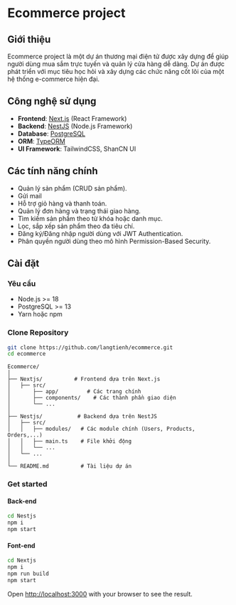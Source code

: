 # Ecommerce project

## Giới thiệu
Ecommerce project là một dự án thương mại điện tử được xây dựng để giúp người dùng mua sắm trực tuyến và quản lý cửa hàng dễ dàng. Dự án được phát triển với mục tiêu học hỏi và xây dựng các chức năng cốt lõi của một hệ thống e-commerce hiện đại.

## Công nghệ sử dụng
- **Frontend**: [Next.js](https://nextjs.org/) (React Framework)
- **Backend**: [NestJS](https://nestjs.com/) (Node.js Framework)
- **Database**: [PostgreSQL](https://www.postgresql.org/)
- **ORM**: [TypeORM](https://typeorm.io/)
- **UI Framework**: TailwindCSS, ShanCN UI

## Các tính năng chính
- Quản lý sản phẩm (CRUD sản phẩm).
- Gửi mail
- Hỗ trợ giỏ hàng và thanh toán.
- Quản lý đơn hàng và trạng thái giao hàng.
- Tìm kiếm sản phẩm theo từ khóa hoặc danh mục.
- Lọc, sắp xếp sản phẩm theo đa tiêu chí.
- Đăng ký/Đăng nhập người dùng với JWT Authentication.
- Phân quyền người dùng theo mô hình Permission-Based Security.

## Cài đặt
### Yêu cầu
- Node.js >= 18
- PostgreSQL >= 13
- Yarn hoặc npm

### Clone Repository
```bash
git clone https://github.com/langtienh/ecommerce.git
cd ecommerce
```

```plaintext
Ecommerce/
│
├── Nextjs/          # Frontend dựa trên Next.js
│   ├── src/
│       ├── app/         # Các trang chính
│       ├── components/    # Các thành phần giao diện
│       └── ...
│
├── Nestjs/           # Backend dựa trên NestJS
│   ├── src/
│   │   ├── modules/   # Các module chính (Users, Products, Orders,...)
│   │   ├── main.ts    # File khởi động
│   │   └── ...
│   └── ...
│
└── README.md          # Tài liệu dự án
```

### Get started
#### Back-end
```bash
cd Nestjs
npm i
npm start
```
#### Font-end
```bash
cd Nextjs
npm i
npm run build
npm start
```
Open [http://localhost:3000](http://localhost:3000) with your browser to see the result.
